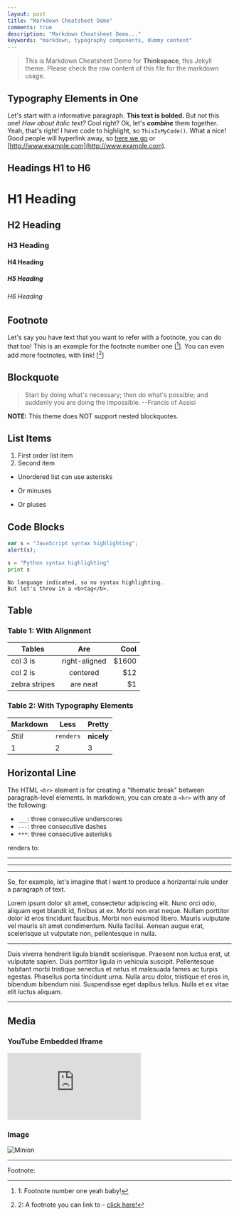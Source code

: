 ```yaml
---
layout: post
title: "Markdown Cheatsheet Demo"
comments: true
description: "Markdown Cheatsheet Demo..."
keywords: "markdown, typography components, dummy content"
---
```


> This is Markdown Cheatsheet Demo for **Thinkspace**, this Jekyll theme. Please check the raw content of this file for the markdown usage.

## Typography Elements in One

Let's start with a informative paragraph. **This text is bolded.** But not this one! _How about italic text?_ Cool right? Ok, let's **_combine_** them together. Yeah, that's right! I have code to highlight, so `ThisIsMyCode()`. What a nice! Good people will hyperlink away, so [here we go](#) or [http://www.example.com](http://www.example.com).

<div class="divider"></div>

## Headings H1 to H6

# H1 Heading

## H2 Heading

### H3 Heading

#### H4 Heading

##### H5 Heading

###### H6 Heading

<div class="divider"></div>

## Footnote

Let's say you have text that you want to refer with a footnote, you can do that too! This is an example for the footnote number one [[^1]]. You can even add more footnotes, with link! [[^2]]

<div class="divider"></div>

## Blockquote

> Start by doing what's necessary; then do what's possible; and suddenly you are doing the impossible. --Francis of Assisi

**NOTE:** This theme does NOT support nested blockquotes.

<div class="divider"></div>

## List Items

1. First order list item
2. Second item

* Unordered list can use asterisks
- Or minuses
+ Or pluses

<div class="divider"></div>

## Code Blocks

```javascript
var s = "JavaScript syntax highlighting";
alert(s);
```

```python
s = "Python syntax highlighting"
print s
```

```
No language indicated, so no syntax highlighting.
But let's throw in a <b>tag</b>.
```

<div class="divider"></div>

## Table

### Table 1: With Alignment

| Tables        | Are           | Cool  |
| ------------- |:-------------:| -----:|
| col 3 is      | right-aligned | $1600 |
| col 2 is      | centered      |   $12 |
| zebra stripes | are neat      |    $1 |

### Table 2: With Typography Elements

Markdown | Less | Pretty
--- | --- | ---
*Still* | `renders` | **nicely**
1 | 2 | 3

<div class="divider"></div>

## Horizontal Line

The HTML `<hr>` element is for creating a "thematic break" between paragraph-level elements. In markdown, you can create a `<hr>` with any of the following:

* `___`: three consecutive underscores
* `---`: three consecutive dashes
* `***`: three consecutive asterisks

renders to:

___

---

***

So, for example, let's imagine that I want to produce a horizontal rule under a paragraph of text.

Lorem ipsum dolor sit amet, consectetur adipiscing elit. Nunc orci odio, aliquam eget blandit id, finibus at ex. Morbi non erat neque. Nullam porttitor dolor id eros tincidunt faucibus. Morbi non euismod libero. Mauris vulputate vel mauris sit amet condimentum. Nulla facilisi. Aenean augue erat, scelerisque ut vulputate non, pellentesque in nulla.

___

Duis viverra hendrerit ligula blandit scelerisque. Praesent non luctus erat, ut vulputate sapien. Duis porttitor ligula in vehicula suscipit. Pellentesque habitant morbi tristique senectus et netus et malesuada fames ac turpis egestas. Phasellus porta tincidunt urna. Nulla arcu dolor, tristique et eros in, bibendum bibendum nisi. Suspendisse eget dapibus tellus. Nulla et ex vitae elit luctus aliquam.

---

## Media

### YouTube Embedded Iframe

<div class="video-container"><iframe src="https://www.youtube.com/embed/n1a7o44WxNo" frameborder="0" allowfullscreen></iframe></div>

### Image

![Minion](http://octodex.github.com/images/minion.png)

---
Footnote:

[^1]: 1: Footnote number one yeah baby!

[^2]: 2: A footnote you can link to - [click here!](#)
